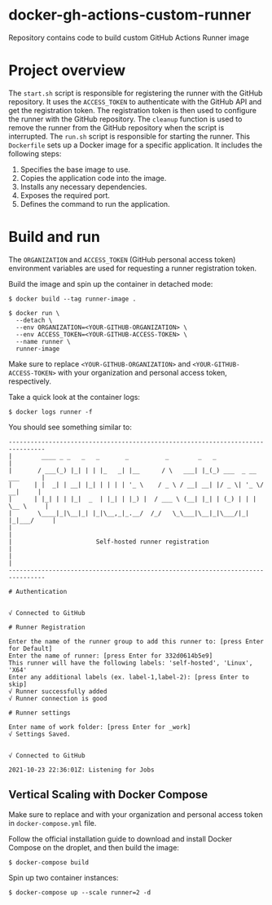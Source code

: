 # docker-gh-actions-custom-runner
Repository contains code to build custom GitHub Actions Runner image

# Project overview

The  `start.sh`  script is responsible for registering the runner with the GitHub repository. It uses the  `ACCESS_TOKEN`  to authenticate with the GitHub API and get the registration token. The registration token is then used to configure the runner with the GitHub repository. 
The  `cleanup`  function is used to remove the runner from the GitHub repository when the script is interrupted. 
The  `run.sh`  script is responsible for starting the runner. 
This `Dockerfile` sets up a Docker image for a specific application. It includes the following steps:
1. Specifies the base image to use.
2. Copies the application code into the image.
3. Installs any necessary dependencies.
4. Exposes the required port.
5. Defines the command to run the application.


# Build and run

The `ORGANIZATION` and `ACCESS_TOKEN` (GitHub personal access token) environment variables are used for requesting a runner registration token.

Build the image and spin up the container in detached mode:

```
$ docker build --tag runner-image .

$ docker run \
  --detach \
  --env ORGANIZATION=<YOUR-GITHUB-ORGANIZATION> \
  --env ACCESS_TOKEN=<YOUR-GITHUB-ACCESS-TOKEN> \
  --name runner \
  runner-image
```
Make sure to replace `<YOUR-GITHUB-ORGANIZATION>` and `<YOUR-GITHUB-ACCESS-TOKEN>` with your organization and personal access token, respectively.

Take a quick look at the container logs:

```
$ docker logs runner -f
```

You should see something similar to:

```
--------------------------------------------------------------------------------
|        ____ _ _   _   _       _          _        _   _                      |
|       / ___(_) |_| | | |_   _| |__      / \   ___| |_(_) ___  _ __  ___      |
|      | |  _| | __| |_| | | | | '_ \    / _ \ / __| __| |/ _ \| '_ \/ __|     |
|      | |_| | | |_|  _  | |_| | |_) |  / ___ \ (__| |_| | (_) | | | \__ \     |
|       \____|_|\__|_| |_|\__,_|_.__/  /_/   \_\___|\__|_|\___/|_| |_|___/     |
|                                                                              |
|                       Self-hosted runner registration                        |
|                                                                              |
--------------------------------------------------------------------------------

# Authentication


√ Connected to GitHub

# Runner Registration

Enter the name of the runner group to add this runner to: [press Enter for Default]
Enter the name of runner: [press Enter for 332d0614b5e9]
This runner will have the following labels: 'self-hosted', 'Linux', 'X64'
Enter any additional labels (ex. label-1,label-2): [press Enter to skip]
√ Runner successfully added
√ Runner connection is good

# Runner settings

Enter name of work folder: [press Enter for _work]
√ Settings Saved.


√ Connected to GitHub

2021-10-23 22:36:01Z: Listening for Jobs
```


## Vertical Scaling with Docker Compose

Make sure to replace <YOUR-GITHUB-ORGANIZATION> and <YOUR-GITHUB-ACCESS-TOKEN> with your organization and personal access token in `docker-compose.yml` file.

Follow the official installation guide to download and install Docker Compose on the droplet, and then build the image:

```
$ docker-compose build
```

Spin up two container instances:

```
$ docker-compose up --scale runner=2 -d
```
